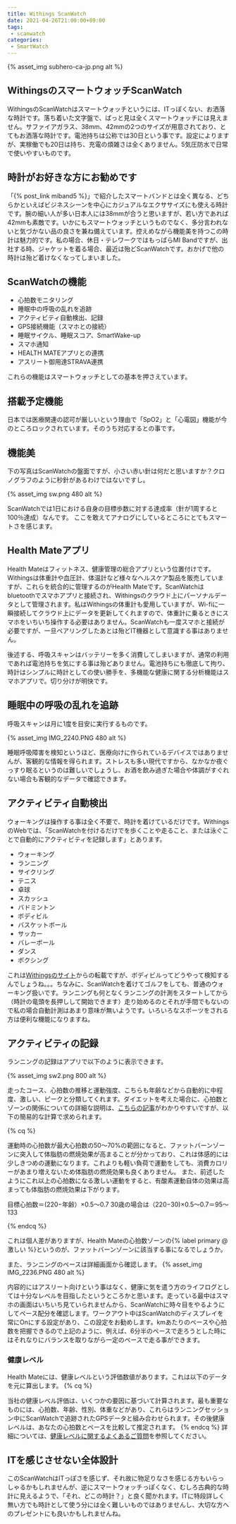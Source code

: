 ```yaml
---
title: Withings ScanWatch
date: 2021-04-26T21:00:00+09:00
tags:
 - scanwatch
categories:
 - SmartWatch
---
```

{% asset_img subhero-ca-jp.png alt %}

## WithingsのスマートウォッチScanWatch

WithingsのScanWatchはスマートウォッチというには、ITっぽくない、お洒落な時計です。落ち着いた文字盤で、ぱっと見は全くスマートウォッチには見えません。サファイアガラス、38mm、42mmの2つのサイズが用意されており、とてもお洒落な時計です。電池持ちは公称では30日という事です。設定によりますが、実稼働でも20日は持ち、充電の煩雑さは全くありません。5気圧防水で日常で使いやすいものです。

<!-- more -->

## 時計がお好きな方にお勧めです

「{% post_link miband5 %}」で紹介したスマートバンドとは全く異なる、どちらかといえばビジネスシーンを中心にカジュアルなエクササイズにも使える時計です。腕の細い人が多い日本人には38mmが合うと思いますが、若い方であれば42mmも素敵です。いかにもスマートウォッチというものでなく、多分言われないと気づかない品の良さを兼ね備えています。控えめながら機能美を持つこの時計は魅力的です。私の場合、休日・テレワークではもっぱらMI Bandですが、出社する時、ジャケットを着る場合、最近は殆どScanWatchです。おかげで他の時計は殆ど着けなくなってしまいました。

## ScanWatchの機能

- 心拍数モニタリング
- 睡眠中の呼吸の乱れを追跡
- アクティビティ自動検出、記録
- GPS接続機能（スマホとの接続）
- 睡眠サイクル、睡眠スコア、SmartWake-up
- スマホ通知
- HEALTH MATEアプリとの連携
- アスリート御用達STRAVA連携

これらの機能はスマートウォッチとしての基本を押さえています。

## 搭載予定機能

日本では医療関連の認可が厳しいという理由で「SpO2」と「心電図」機能が今のところロックされています。そのうち対応するとの事です。

## 機能美

下の写真はScanWatchの盤面ですが、小さい赤い針は何だと思いますか？クロノグラフのように秒針があるわけではないですし。

{% asset_img sw.png 480 alt %}

ScanWatchでは1日における自身の目標歩数に対する達成率（針が1周すると100％達成）なんです。
ここを敢えてアナログにしているところにとてもスマートさを感じます。

## Health Mateアプリ

Health Mateはフィットネス、健康管理の総合アプリという位置付けです。Withingsは体重計や血圧計、体温計など様々なヘルスケア製品を販売していますが、これらを統合的に管理するのがHealth Mateです。ScanWatchはbluetoothでスマホアプリと接続され、Withingsのクラウド上にパーソナルデータとして管理されます。私はWithingsの体重計も愛用していますが、Wi-fiに一瞬接続してクラウド上にデータを更新してくれますので、体重計に乗るときにスマホをいちいち操作する必要はありません。ScanWatchも一度スマホと接続が必要ですが、一旦ペアリングしたあとは殆どIT機器として意識する事はありません。

後述する、呼吸スキャンはバッテリーを多く消費してしまいますが、通常の利用であれば電池持ちを気にする事は殆どありません。電池持ちにも徹底して拘り、時計はシンプルに時計としての使い勝手を、多機能な健康に関する分析機能はスマホアプリで。切り分けが明快です。

## 睡眠中の呼吸の乱れを追跡

呼吸スキャンは月に1度を目安に実行するものです。

{% asset_img IMG_2240.PNG 480 alt %}

睡眠呼吸障害を検知というほど、医療向けに作られているデバイスではありませんが、客観的な情報を得られます。ストレスも多い現代ですから、なかなか夜ぐっすり眠るというのは難しいでしょうし、お酒を飲み過ぎた場合や体調がすぐれない場合も客観的なデータで確認できます。

## アクティビティ自動検出

ウォーキングは操作する事は全く不要で、時計を着けているだけです。WithingsのWebでは、「ScanWatchを付けるだけでを歩くことや走ること、または泳ぐことで自動的にアクティビティを記録します」とあります。

- ウォーキング
- ランニング
- サイクリング
- テニス
- 卓球
- スカッシュ
- バドミントン
- ボディビル
- バスケットボール
- サッカー
- バレーボール
- ダンス
- ボクシング

これは[Withingsのサイト](https://support.withings.com/hc/ja/articles/360010024338-%E3%81%A9%E3%81%AE%E3%82%A2%E3%82%AF%E3%83%86%E3%82%A3%E3%83%93%E3%83%86%E3%82%A3%E3%81%8CScanWatch%E3%81%AB%E3%82%88%E3%81%A3%E3%81%A6%E6%A4%9C%E5%87%BA%E3%81%95%E3%82%8C%E3%81%BE%E3%81%99%E3%81%8B-)からの転載ですが、ボディビルってどうやって検知するんでしょうね。。。ちなみに、ScanWatchを着けてゴルフをしても、普通のウォーキング扱いです。ランニングも何となくランニングの計測をスタートしてから（時計の竜頭を長押しして開始できます）走り始めるのとそれが手間でもないので私の場合自動計測はあまり意味が無いようです。いろいろなスポーツをされる方は便利な機能になりますね。

## アクティビティの記録

ランニングの記録はアプリで以下のように表示できます。

{% asset_img sw2.png 800 alt %}

走ったコース、心拍数の推移と運動強度、こちらも年齢などから自動的に中程度、激しい、ピークと分類してくれます。ダイエットを考えた場合に、心拍数とゾーンの関係についての詳細な説明は、[こちらの記事](https://earnest.fit/intensity-aerobic-exercise/)がわかりやすいですが、以下の簡易的な計算で求められます。

{% cq %}

運動時の心拍数が最大心拍数の50〜70%の範囲になると、ファットバーンゾーンに突入して体脂肪の燃焼効果が高まることが分かっており、これは体感的には少しきつめの運動になります。これよりも軽い負荷で運動をしても、消費カロリーがあまり増えないため体脂肪の燃焼効果も良くありません。
また、前述したようにこれ以上の心拍数になる激しい運動をすると、有酸素運動自体の効果は高まっても体脂肪の燃焼効果は下がります。

目標心拍数＝(220−年齢）×0.5〜0.7
30歳の場合は（220−30)×0.5〜0.7＝95〜133

{% endcq %}

これは個人差がありますが、Health Mateの心拍数ゾーンの{% label primary @激しい %}というのが、ファットバーンゾーンに該当する事になるでしょうか。

また、ランニングのペースは詳細画面から確認します。
{% asset_img IMG_2236.PNG 480 alt %}

内容的にはアスリート向けという事はなく、健康に気を遣う方のライフログとしては十分なレベルを目指したというところかと思います。走っている最中はスマホの画面はいちいち見ていられませんから、ScanWatchに時々目をやるようにしてペース配分を確認します。ワークアウト中はScanWatchのディスプレイを常にOnにする設定があり、この設定をお勧めします。kmあたりのペースや心拍数を把握できるので上記のように、例えば、6分半のペースで走ろうとした時にはそれなりにバランスを取りながら一定のペースで走る事ができます。

### 健康レベル
Health Mateには、健康レベルという評価数値があります。これは以下のデータを元に算出します。
{% cq %}

当社の健康レベル評価は、いくつかの要因に基づいて計算されます。最も重要なものには、心拍数、年齢、性別、体重などがあり、これらはランニングセッション中にScanWatchで追跡されたGPSデータと組み合わせられます。その後健康レベルは、あなたの心拍数とペースを比較して推定されます。
{% endcq %}
詳細については、[健康レベルに関するよくあるご質問](https://support.withings.com/hc/ja/articles/360010120778-ScanWatch-健康レベルに関するよくあるご質問)を参照してください。

## ITを感じさせない全体設計

このScanWatchはITっぽさを感じず、それ故に物足りなさを感じる方もいらっしゃるかもしれませんが、逆にスマートウォッチっぽくなく、むしろ古典的な時計に見えるようで、「それ、どこの時計？」と良く聞かれます。ITに特段詳しく無い方でも時計として使う分には全く難しいものではありませんし、大切な方へのプレゼントにも良いかもしれませんね。
